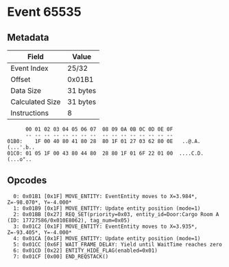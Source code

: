 # Event 65535

## Metadata

| Field           | Value    |
|-----------------|----------|
| Event Index     | 25/32    |
| Offset          | 0x01B1   |
| Data Size       | 31 bytes |
| Calculated Size | 31 bytes |
| Instructions    | 8        |

```
      00 01 02 03 04 05 06 07  08 09 0A 0B 0C 0D 0E 0F
      -- -- -- -- -- -- -- --  -- -- -- -- -- -- -- --
01B0:    1F 00 40 80 41 80 28  80 1F 01 27 03 62 80 0E   ..@.A.(...'.b..
01C0: 01 05 1F 00 43 80 44 80  28 80 1F 01 6F 22 01 00  ....C.D.(...o"..
```

## Opcodes

```
  0: 0x01B1 [0x1F] MOVE_ENTITY: EventEntity moves to X=3.984*, Z=-98.070*, Y=-4.000*
  1: 0x01B9 [0x1F] MOVE_ENTITY: Update entity position (mode=1)
  2: 0x01BB [0x27] REQ_SET(priority=0x03, entity_id=Door:Cargo Room A (ID: 17727586/0x010E8062), tag_num=0x05)
  3: 0x01C2 [0x1F] MOVE_ENTITY: EventEntity moves to X=3.935*, Z=-93.405*, Y=-4.000*
  4: 0x01CA [0x1F] MOVE_ENTITY: Update entity position (mode=1)
  5: 0x01CC [0x6F] WAIT_FRAME_DELAY: Yield until WaitTime reaches zero
  6: 0x01CD [0x22] ENTITY_HIDE_FLAG(enabled=0x01)
  7: 0x01CF [0x00] END_REQSTACK()
```
